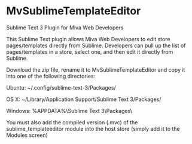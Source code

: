 # MvSublimeTemplateEditor
Sublime Text 3 Plugin for Miva Web Developers

This Sublime Text plugin allows Miva Web Developers to edit store pages/templates directly from Sublime.  Developers can pull up the list of pages/templates in a store, select one, and then edit it directly from Sublime.

Download the zip file, rename it to MvSublimeTemplateEditor and copy it into one of the following directories:

Ubuntu: ~/.config/sublime-text-3/Packages/

OS X: ~/Library/Application Support/Sublime Text 3/Packages/

Windows: %APPDATA%\Sublime Text 3\Packages\

You must also add the compiled version (.mvc) of the sublime_templateeditor module into the host store (simply add it to the Modules screen)